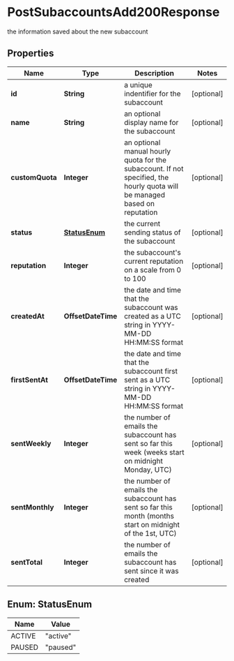 

# PostSubaccountsAdd200Response

the information saved about the new subaccount

## Properties

| Name | Type | Description | Notes |
|------------ | ------------- | ------------- | -------------|
|**id** | **String** | a unique indentifier for the subaccount |  [optional] |
|**name** | **String** | an optional display name for the subaccount |  [optional] |
|**customQuota** | **Integer** | an optional manual hourly quota for the subaccount. If not specified, the hourly quota will be managed based on reputation |  [optional] |
|**status** | [**StatusEnum**](#StatusEnum) | the current sending status of the subaccount |  [optional] |
|**reputation** | **Integer** | the subaccount&#39;s current reputation on a scale from 0 to 100 |  [optional] |
|**createdAt** | **OffsetDateTime** | the date and time that the subaccount was created as a UTC string in YYYY-MM-DD HH:MM:SS format |  [optional] |
|**firstSentAt** | **OffsetDateTime** | the date and time that the subaccount first sent as a UTC string in YYYY-MM-DD HH:MM:SS format |  [optional] |
|**sentWeekly** | **Integer** | the number of emails the subaccount has sent so far this week (weeks start on midnight Monday, UTC) |  [optional] |
|**sentMonthly** | **Integer** | the number of emails the subaccount has sent so far this month (months start on midnight of the 1st, UTC) |  [optional] |
|**sentTotal** | **Integer** | the number of emails the subaccount has sent since it was created |  [optional] |



## Enum: StatusEnum

| Name | Value |
|---- | -----|
| ACTIVE | &quot;active&quot; |
| PAUSED | &quot;paused&quot; |



